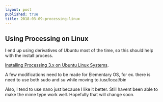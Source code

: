 ```yaml
---
layout: post
published: true
title: 2018-03-09-processing-linux
---
```

## Using Processing on Linux

I end up using derivatives of Ubuntu most of the time, so this should help with the install process.


[Installing Processing 3.x on Ubuntu Linux Systems](http://www.artsnova.com/processing/installing-processing-ubuntu-linux-tutorial.html).

A few modifications need to be made for Elementary OS, for ex. there is need to use both sudo and su while moving to /usr/local/bin

Also, I tend to use nano just because I like it better. Still havent been able to make the mime type work well. Hopefully that will change soon.
